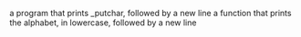  a program that prints _putchar, followed by a new line
a function that prints the alphabet, in lowercase, followed by a new line
